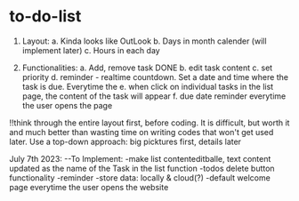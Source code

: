 # to-do-list

1. Layout:
    a. Kinda looks like OutLook
    b. Days in month calender (will implement later)
    c. Hours in each day

2. Functionalities:
    a. Add, remove task DONE
    b. edit task content 
    c. set priority
    d. reminder - realtime countdown. Set a date and time where the task is due. Everytime the 
    e. when click on individual tasks in the list page, the content of the task will appear 
    f. due date reminder everytime the user opens the page

<!-- click on task (the p tag), adds 'selected' class to p tag.
iterate through the array to find the Task Object with the same name as the p tag's name/text content
then show that Task object's todos in display-task -- DONE -->

!!think through the entire layout first, before coding. It is difficult, but worth it and much better than wasting time on writing codes that won't get used later. 
Use a top-down approach: big picktures first, details later

July 7th 2023:
--To Implement:
    -make list contenteditballe, text content updated as the name of the Task in the list function
    -todos delete button functionality
    -reminder
    -store data: locally & cloud(?)
    -default welcome page everytime the user opens the website

